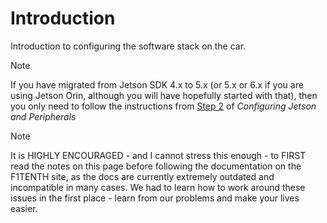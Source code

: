 # Introduction

Introduction to configuring the software stack on the car.

> [!NOTE]
> If you have migrated from Jetson SDK 4.x to 5.x (or 5.x or 6.x if you are using Jetson Orin, although you will have hopefully started with that), then you only need to follow the instructions from [Step 2](https://f1tenth.readthedocs.io/en/foxy_test/getting_started/software_setup/optional_software_nx.html#run-jetson-nx-from-ssd) of *Configuring Jetson and Peripherals*

> [!NOTE]
> It is HIGHLY ENCOURAGED - and I cannot stress this enough - to FIRST read the notes on this page before following the documentation on the F1TENTH site, as the docs are currently extremely outdated and incompatible in many cases. We had to learn how to work around these issues in the first place - learn from our problems and make your lives easier.
